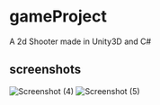 # gameProject

A 2d Shooter made in Unity3D and C#

## screenshots

![Screenshot (4)](https://user-images.githubusercontent.com/60035156/98070050-6098a700-1e86-11eb-9bdd-6fe36a9f5f6d.png) 
![Screenshot (5)](https://user-images.githubusercontent.com/60035156/98070053-62fb0100-1e86-11eb-9860-a22988ee502c.png)
